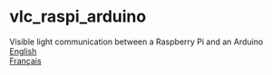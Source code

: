 # vlc_raspi_arduino
Visible light communication between a Raspberry Pi and an Arduino  
[English](https://github.com/xelaco/vlc_raspi_arduino/wiki/Fran%C3%A7ais)  
[Français](https://github.com/xelaco/vlc_raspi_arduino/wiki/Fran%C3%A7ais)  
